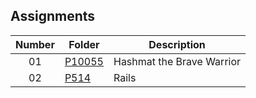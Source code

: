## Assignments

| Number | Folder | Description |
| :----: | ------ | ----------- |
| 01 | [P10055](./P10055) | Hashmat the Brave Warrior |
| 02 | [P514](./P514) | Rails |
